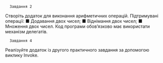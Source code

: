      Завдання 2
Створіть додаток для виконання арифметичних операцій. Підтримувані операції:
■ Додавання двох чисел;
■ Віднімання двох чисел;
■ Множення двох чисел.
Код програми обов’язково має використати механізм
делегатів.

      Завдання 4
Реалізуйте додаток із другого практичного завдання
за допомогою виклику Invoke.
